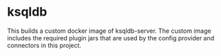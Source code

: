 # ksqldb

This builds a custom docker image of ksqldb-server.
The custom image includes the required plugin jars
that are used by the config provider and connectors in this project.
